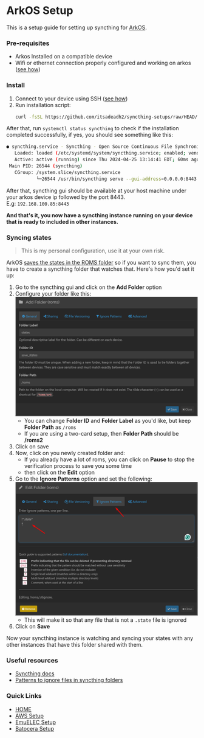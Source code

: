 # ArkOS Setup #

This is a setup guide for setting up syncthing for [ArkOS](https://github.com/christianhaitian/arkos).

### Pre-requisites
- Arkos Installed on a compatible device
- Wifi or ethernet connection properly configured and working on arkos ([see how](https://github.com/christianhaitian/arkos/wiki/Frequently-Asked-Questions---RG351V#q-how-do-i-configure-my-wifi-connection-in-arkos))

### Install
1. Connect to your device using SSH ([see how](https://github.com/christianhaitian/arkos/wiki/Frequently-Asked-Questions---RG351V#q-how-do-i-ssh-into-arkos))
2. Run installation script:   
   ```bash
   curl -fsSL https://github.com/itsadeadh2/syncthing-setups/raw/HEAD/bin/arkos_install.sh | sudo bash
   ```
After that, run `systemctl status syncthing` to check if the installation completed successfully, if yes, you should see something like this:
```bash
● syncthing.service - Syncthing - Open Source Continuous File Synchronization fo
   Loaded: loaded (/etc/systemd/system/syncthing.service; enabled; vendor preset
   Active: active (running) since Thu 2024-04-25 13:14:41 EDT; 60ms ago
 Main PID: 26544 (syncthing)
   CGroup: /system.slice/syncthing.service
           └─26544 /usr/bin/syncthing serve --gui-address=0.0.0.0:8443

```

After that, syncthing gui should be available at your host machine under your arkos device ip followed by the port 8443.  
E.g: `192.168.100.85:8443`  

**And that's it, you now have a syncthing instance running on your device that is ready to included in other instances.**
### Syncing states
> This is my personal configuration, use it at your own risk.

ArkOS [saves the states in the ROMS folder](https://github.com/christianhaitian/arkos/wiki/Frequently-Asked-Questions---RG351V#q-where-are-game-saves-and-savestates-stored) so if you want to sync them, you have to create a syncthing folder that watches that. Here's how you'd set it up:

1. Go to the syncthing gui and click on the **Add Folder** option
2. Configure your folder like this: ![2](imgs/2.png)
    * You can change **Folder ID** and **Folder Label** as you'd like, but keep **Folder Path** as `/roms`
    * If you are using a two-card setup, then **Folder Path** should be **/roms2**
3. Click on save
4. Now, click on you newly created folder and:
    * If you already have a lot of roms, you can click on **Pause** to stop the verification process to save you some time
    * then click on the **Edit** option
5. Go to the **Ignore Patterns** option and set the following: ![3](imgs/3.png)
    * This will make it so that any file that is not a `.state` file is ignored
6. Click on **Save**

Now your syncthing instance is watching and syncing your states with any other instances that have this folder shared with them.

### Useful resources
- [Syncthing docs](https://docs.syncthing.net/)
- [Patterns to ignore files in syncthing folders](https://docs.syncthing.net/v1.27.5/users/ignoring)

### Quick Links
- [HOME](/README.md)
- [AWS Setup](/setups/aws/README.md)
- [EmuELEC Setup](/setups/emuelec/README.md)
- [Batocera Setup](/setups/batocera/README.md)


